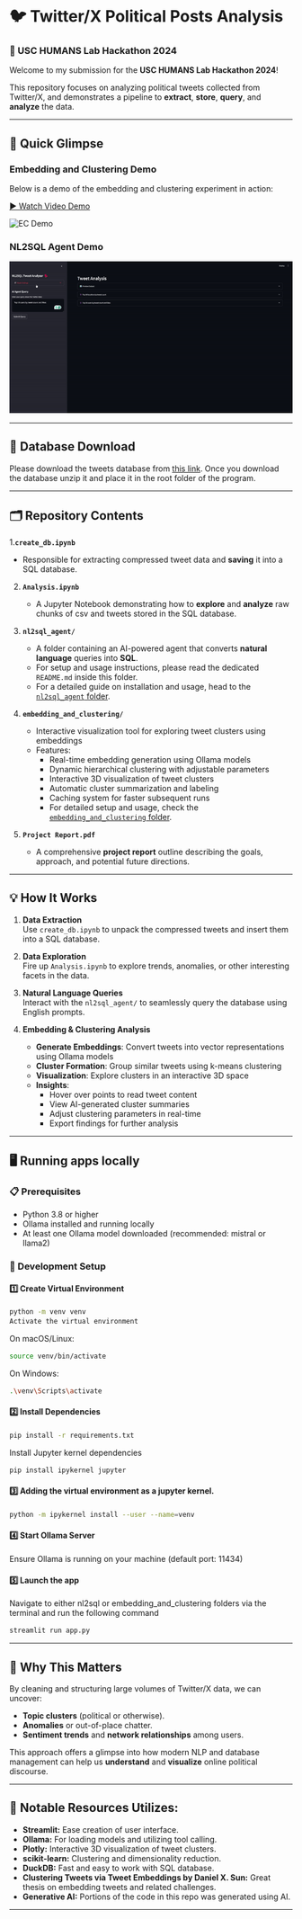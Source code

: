 # 🐦 Twitter/X Political Posts Analysis  
### 🚀 USC HUMANS Lab Hackathon 2024


Welcome to my submission for the **USC HUMANS Lab Hackathon 2024**!  

This repository focuses on analyzing political tweets collected from Twitter/X, and demonstrates a pipeline to **extract**, **store**, **query**, and **analyze** the data. 

---

## 📸 Quick Glimpse

### Embedding and Clustering Demo

Below is a demo of the embedding and clustering experiment in action:


[▶️ Watch Video Demo](https://youtu.be/djjLpIrIrts?si=wY1LExkeourBbwUa)


![EC Demo](images/EC_demo.gif)


### NL2SQL Agent Demo

![NL2SQL Demo](images/NL2SQL.gif)


---

## 💽 Database Download

Please download the tweets database from [this link](https://1drv.ms/u/c/ac38806cd085673a/EYVijis8DHlNiDeULP_IqwwBHA9bdCq5JOAm7BUBHMuBCA?e=P8G7Xv).
Once you download the database unzip it and place it in the root folder of the program.

---

## 🗂 Repository Contents

1.**`create_db.ipynb`**  
   - Responsible for extracting compressed tweet data and **saving** it into a SQL database. 

2. **`Analysis.ipynb`**  
   - A Jupyter Notebook demonstrating how to **explore** and **analyze** raw chunks of csv and tweets stored in the SQL database. 

3. **`nl2sql_agent/`**  
   - A folder containing an AI-powered agent that converts **natural language** queries into **SQL**.  
   - For setup and usage instructions, please read the dedicated `README.md` inside this folder.
   - For a detailed guide on installation and usage, head to the [`nl2sql_agent` folder](./nl2sql_agent/README.md).

4. **`embedding_and_clustering/`**
   - Interactive visualization tool for exploring tweet clusters using embeddings
   - Features:
     - Real-time embedding generation using Ollama models
     - Dynamic hierarchical clustering with adjustable parameters
     - Interactive 3D visualization of tweet clusters
     - Automatic cluster summarization and labeling
     - Caching system for faster subsequent runs
     - For detailed setup and usage, check the [`embedding_and_clustering` folder](./embedding_and_clustering/README.md).

5. **`Project Report.pdf`**  
   - A comprehensive **project report** outline describing the goals, approach, and potential future directions.

---

## 💡 How It Works

1. **Data Extraction**  
   Use `create_db.ipynb` to unpack the compressed tweets and insert them into a SQL database.
   
2. **Data Exploration**  
   Fire up `Analysis.ipynb` to explore trends, anomalies, or other interesting facets in the data.
   
3. **Natural Language Queries**  
   Interact with the `nl2sql_agent/` to seamlessly query the database using English prompts.

4. **Embedding & Clustering Analysis**
   - **Generate Embeddings**: Convert tweets into vector representations using Ollama models
   - **Cluster Formation**: Group similar tweets using k-means clustering
   - **Visualization**: Explore clusters in an interactive 3D space
   - **Insights**: 
     - Hover over points to read tweet content
     - View AI-generated cluster summaries
     - Adjust clustering parameters in real-time
     - Export findings for further analysis

---

## 🖥️ Running apps locally 

### 📋 Prerequisites
- Python 3.8 or higher
- Ollama installed and running locally
- At least one Ollama model downloaded (recommended: mistral or llama2)

### 🚀 Development Setup

#### 1️⃣ Create Virtual Environment
```bash
python -m venv venv
Activate the virtual environment
```

On macOS/Linux:
```bash
source venv/bin/activate
```
On Windows:
```bash
.\venv\Scripts\activate
```

#### 2️⃣ Install Dependencies
```bash
pip install -r requirements.txt
```
Install Jupyter kernel dependencies
```bash
pip install ipykernel jupyter
```

#### 3️⃣ Adding the virtual environment as a jupyter kernel.
```bash
python -m ipykernel install --user --name=venv
```

#### 4️⃣ Start Ollama Server
Ensure Ollama is running on your machine (default port: 11434)

#### 5️⃣ Launch the app
Navigate to either nl2sql or embedding_and_clustering folders via the terminal and run the following command
```bash
streamlit run app.py
```

---

## 🎯 Why This Matters

By cleaning and structuring large volumes of Twitter/X data, we can uncover:
- **Topic clusters** (political or otherwise).
- **Anomalies** or out-of-place chatter.
- **Sentiment trends** and **network relationships** among users.  

This approach offers a glimpse into how modern NLP and database management can help us **understand** and **visualize** online political discourse.

---

## 🫶 Notable Resources Utilizes:

- **Streamlit:** Ease creation of user interface.
- **Ollama:** For loading models and utilizing tool calling.
- **Plotly:** Interactive 3D visualization of tweet clusters.
- **scikit-learn:** Clustering and dimensionality reduction.
- **DuckDB:** Fast and easy to work with SQL database.
- **Clustering Tweets via Tweet Embeddings by Daniel X. Sun:** Great thesis on embedding tweets and related challenges.
- **Generative AI:** Portions of the code in this repo was generated using AI.

---
